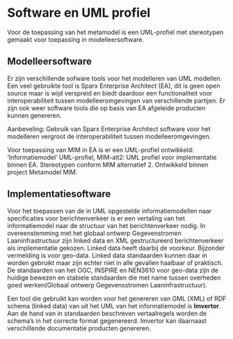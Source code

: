 # Software en UML profiel 

<p><keep>Voor de toepassing van het metamodel is een UML-profiel met stereotypen gemaakt voor toepassing in modelleersoftware.</keep></p>

<aside class="issue" title="Documentstructuur bepalend voor waar dit landt, zie ook eerstgenoemde issue H6"></aside>

<aside class="issue" title="Duidelijke verwijzingen opnemen naar profiel en handleiding"></aside>

## Modelleersoftware

<p><keep>Er zijn verschillende sofware tools voor het modelleren van UML modellen. Een veel gebruikte tool is Sparx Enterprise Architect (EA), dit is geen open source maar is wijd verspreid en biedt daardoor een functionaliteit voor interoperabiliteit tussen modelleeromgevingen van verschillende partijen. Er zijn ook weer software tools die op basis van EA afgeleide producten kunnen genereren.</keep></p>

<aside class="note" title="Aanbeveling">
    Aanbeveling: Gebruik van Sparx Enterprise Architect software voor het modelleren vergroot de interoperabiliteit tussen modelleeromgevingen.
</aside>

<p><keep>Voor toepassing van MIM in EA is er een UML-profiel ontwikkeld</keep>: <remove>‘Informatiemodel’ UML-profiel, MIM-alt2: UML profiel voor implementatie binnen EA. Stereotypen conform MIM alternatief 2. Ontwikkeld binnen project Metamodel MIM.</remove>

## Implementatiesoftware

<p><keep>Voor het toepassen van de in UML opgestelde informatiemodellen naar specificaties voor berichtenverkeer is er een vertaling van het informatiemodel naar de structuur van het berichtenverkeer nodig.</keep> <remove>In overeenstemming met het globaal ontwerp Gegevenstromen Laaninfrastructuur zijn linked data en XML gestructureerd berichtenverkeer als implementatie gekozen. Linked data heeft daarbij de voorkeur. Bijzonder vermelding is voor geo-data. Linked data standaarden kunnen daar in worden gebruikt maar zijn echter niet in alle gevallen haalbaar of praktisch. De standaarden van het OGC, INSPIRE en NEN3610 voor geo-data zijn de huidige bewezen en stabiele standaarden die met name tussen overheden goed werken(Globaal ontwerp Gegevensstromen Laaninfrastructuur).</remove></p>

<p><keep>Een tool die gebruikt kan worden voor het genereren van GML (XML) of RDF schema (linked data) van uit het UML van het informatiemodel is <b>Imvertor</b>. Aan de hand van in standaarden beschreven vertaalregels worden de schema’s in het correcte format gegenereerd. Imvertor kan daarnaast verschillende documentatie producten genereren.</keep></p>

<aside class="issue" title="Imvertor uitgebreider behandelen"></aside>